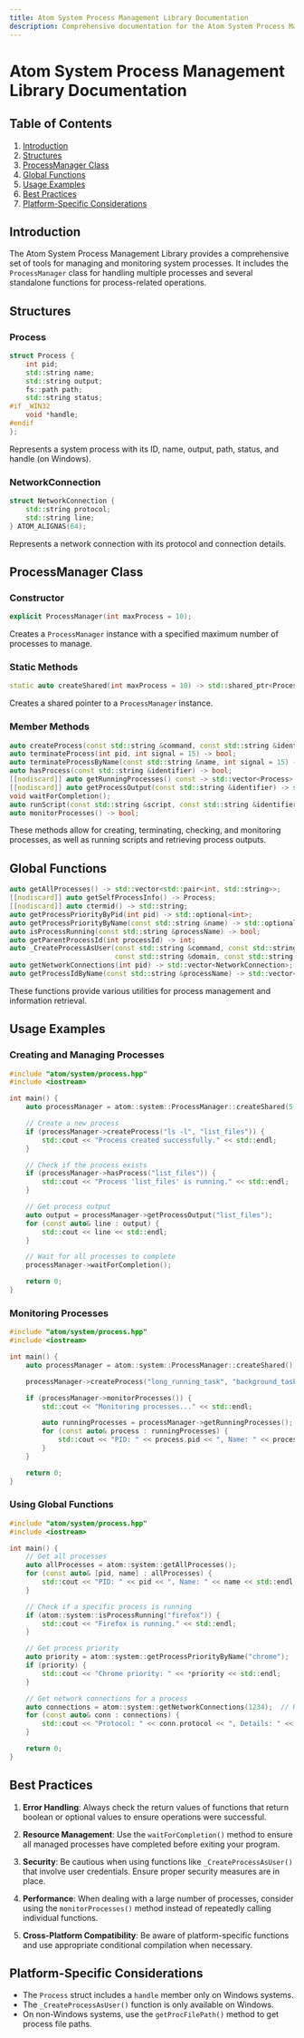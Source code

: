 ```yaml
---
title: Atom System Process Management Library Documentation
description: Comprehensive documentation for the Atom System Process Management Library, including the ProcessManager class, global functions, structures, usage examples, best practices, and platform-specific considerations.
---
```


# Atom System Process Management Library Documentation

## Table of Contents

1. [Introduction](#introduction)
2. [Structures](#structures)
3. [ProcessManager Class](#processmanager-class)
4. [Global Functions](#global-functions)
5. [Usage Examples](#usage-examples)
6. [Best Practices](#best-practices)
7. [Platform-Specific Considerations](#platform-specific-considerations)

## Introduction

The Atom System Process Management Library provides a comprehensive set of tools for managing and monitoring system processes. It includes the `ProcessManager` class for handling multiple processes and several standalone functions for process-related operations.

## Structures

### Process

```cpp
struct Process {
    int pid;
    std::string name;
    std::string output;
    fs::path path;
    std::string status;
#if _WIN32
    void *handle;
#endif
};
```

Represents a system process with its ID, name, output, path, status, and handle (on Windows).

### NetworkConnection

```cpp
struct NetworkConnection {
    std::string protocol;
    std::string line;
} ATOM_ALIGNAS(64);
```

Represents a network connection with its protocol and connection details.

## ProcessManager Class

### Constructor

```cpp
explicit ProcessManager(int maxProcess = 10);
```

Creates a `ProcessManager` instance with a specified maximum number of processes to manage.

### Static Methods

```cpp
static auto createShared(int maxProcess = 10) -> std::shared_ptr<ProcessManager>;
```

Creates a shared pointer to a `ProcessManager` instance.

### Member Methods

```cpp
auto createProcess(const std::string &command, const std::string &identifier) -> bool;
auto terminateProcess(int pid, int signal = 15) -> bool;
auto terminateProcessByName(const std::string &name, int signal = 15) -> bool;
auto hasProcess(const std::string &identifier) -> bool;
[[nodiscard]] auto getRunningProcesses() const -> std::vector<Process>;
[[nodiscard]] auto getProcessOutput(const std::string &identifier) -> std::vector<std::string>;
void waitForCompletion();
auto runScript(const std::string &script, const std::string &identifier) -> bool;
auto monitorProcesses() -> bool;
```

These methods allow for creating, terminating, checking, and monitoring processes, as well as running scripts and retrieving process outputs.

## Global Functions

```cpp
auto getAllProcesses() -> std::vector<std::pair<int, std::string>>;
[[nodiscard]] auto getSelfProcessInfo() -> Process;
[[nodiscard]] auto ctermid() -> std::string;
auto getProcessPriorityByPid(int pid) -> std::optional<int>;
auto getProcessPriorityByName(const std::string &name) -> std::optional<int>;
auto isProcessRunning(const std::string &processName) -> bool;
auto getParentProcessId(int processId) -> int;
auto _CreateProcessAsUser(const std::string &command, const std::string &username,
                          const std::string &domain, const std::string &password) -> bool;
auto getNetworkConnections(int pid) -> std::vector<NetworkConnection>;
auto getProcessIdByName(const std::string &processName) -> std::vector<int>;
```

These functions provide various utilities for process management and information retrieval.

## Usage Examples

### Creating and Managing Processes

```cpp
#include "atom/system/process.hpp"
#include <iostream>

int main() {
    auto processManager = atom::system::ProcessManager::createShared(5);

    // Create a new process
    if (processManager->createProcess("ls -l", "list_files")) {
        std::cout << "Process created successfully." << std::endl;
    }

    // Check if the process exists
    if (processManager->hasProcess("list_files")) {
        std::cout << "Process 'list_files' is running." << std::endl;
    }

    // Get process output
    auto output = processManager->getProcessOutput("list_files");
    for (const auto& line : output) {
        std::cout << line << std::endl;
    }

    // Wait for all processes to complete
    processManager->waitForCompletion();

    return 0;
}
```

### Monitoring Processes

```cpp
#include "atom/system/process.hpp"
#include <iostream>

int main() {
    auto processManager = atom::system::ProcessManager::createShared();

    processManager->createProcess("long_running_task", "background_task");

    if (processManager->monitorProcesses()) {
        std::cout << "Monitoring processes..." << std::endl;

        auto runningProcesses = processManager->getRunningProcesses();
        for (const auto& process : runningProcesses) {
            std::cout << "PID: " << process.pid << ", Name: " << process.name << std::endl;
        }
    }

    return 0;
}
```

### Using Global Functions

```cpp
#include "atom/system/process.hpp"
#include <iostream>

int main() {
    // Get all processes
    auto allProcesses = atom::system::getAllProcesses();
    for (const auto& [pid, name] : allProcesses) {
        std::cout << "PID: " << pid << ", Name: " << name << std::endl;
    }

    // Check if a specific process is running
    if (atom::system::isProcessRunning("firefox")) {
        std::cout << "Firefox is running." << std::endl;
    }

    // Get process priority
    auto priority = atom::system::getProcessPriorityByName("chrome");
    if (priority) {
        std::cout << "Chrome priority: " << *priority << std::endl;
    }

    // Get network connections for a process
    auto connections = atom::system::getNetworkConnections(1234);  // Replace with actual PID
    for (const auto& conn : connections) {
        std::cout << "Protocol: " << conn.protocol << ", Details: " << conn.line << std::endl;
    }

    return 0;
}
```

## Best Practices

1. **Error Handling**: Always check the return values of functions that return boolean or optional values to ensure operations were successful.

2. **Resource Management**: Use the `waitForCompletion()` method to ensure all managed processes have completed before exiting your program.

3. **Security**: Be cautious when using functions like `_CreateProcessAsUser()` that involve user credentials. Ensure proper security measures are in place.

4. **Performance**: When dealing with a large number of processes, consider using the `monitorProcesses()` method instead of repeatedly calling individual functions.

5. **Cross-Platform Compatibility**: Be aware of platform-specific functions and use appropriate conditional compilation when necessary.

## Platform-Specific Considerations

- The `Process` struct includes a `handle` member only on Windows systems.
- The `_CreateProcessAsUser()` function is only available on Windows.
- On non-Windows systems, use the `getProcFilePath()` method to get process file paths.
